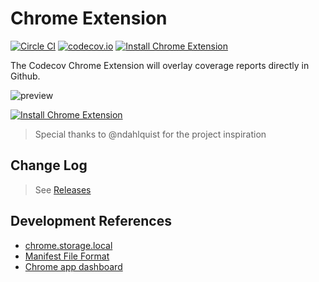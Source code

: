 Chrome Extension
================

[![Circle CI](https://img.shields.io/circleci/project/codecov/chrome-plugin/master.svg)](https://circleci.com/gh/codecov/chrome-plugin) [![codecov.io](https://img.shields.io/codecov/c/github/codecov/chrome-plugin.svg)](https://codecov.io/github/codecov/chrome-plugin) [![Install Chrome Extension](https://img.shields.io/badge/extension-install-blue.svg)](https://chrome.google.com/webstore/detail/codecov-extension/keefkhehidemnokodkdkejapdgfjmijf)

The Codecov Chrome Extension will overlay coverage reports directly in Github.

![preview](https://cloud.githubusercontent.com/assets/2041757/6550771/026264e8-c660-11e4-8802-129e13ce18a3.png)

[![Install Chrome Extension](https://cloud.githubusercontent.com/assets/2041757/6681413/18645e44-cca1-11e4-86ce-e562ca841069.png)](https://chrome.google.com/webstore/detail/codecov-extension/keefkhehidemnokodkdkejapdgfjmijf)

> Special thanks to @ndahlquist for the project inspiration

## Change Log
> See [Releases](https://github.com/codecov/chrome-plugin/releases)

## Development References
- [chrome.storage.local](https://developer.chrome.com/extensions/storage#property-local)
- [Manifest File Format](https://developer.chrome.com/extensions/manifest)
- [Chrome app dashboard](https://chrome.google.com/webstore/developer/dashboard?hl=en-US)
